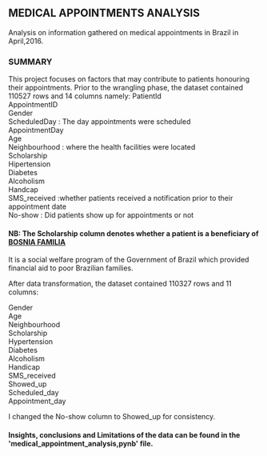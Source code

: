## MEDICAL APPOINTMENTS ANALYSIS
Analysis on information gathered on medical appointments in Brazil in April,2016.


### SUMMARY
This project focuses on factors that may contribute to patients honouring their appointments.
Prior to the wrangling phase, the dataset contained 110527 rows and 14 columns namely:
PatientId          
AppointmentID     
Gender                 
ScheduledDay  : The day appointments were scheduled    
AppointmentDay       
Age                  
Neighbourhood : where the health facilities were located        
Scholarship           
Hipertension           
Diabetes               
Alcoholism             
Handcap                
SMS_received :whether patients received a notification prior to their appointment date           
No-show  : Did patients show up for appointments or not    

#### NB: The Scholarship column denotes whether a patient is a beneficiary of [BOSNIA FAMILIA](https://en.wikipedia.org/wiki/Bolsa_Fam%C3%ADlia) 
It is a social welfare program of the Government of Brazil which provided financial aid to poor Brazilian families.


After data transformation, the dataset contained 110327 rows and 11 columns:

Gender                
Age                     
Neighbourhood           
Scholarship             
Hypertension          
Diabetes                
Alcoholism               
Handicap                 
SMS_received       
Showed_up        
Scheduled_day   
Appointment_day                                                                                                                        

I changed the No-show column to Showed_up for consistency.


#### Insights, conclusions and Limitations of the data can be found in the 'medical_appointment_analysis,pynb' file.
